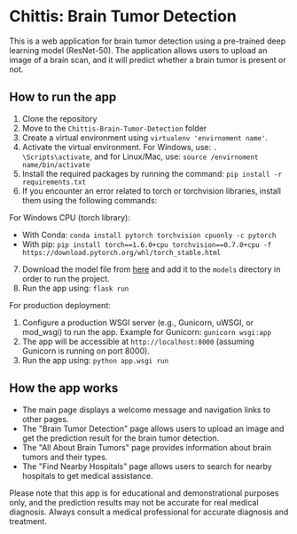 # Chittis: Brain Tumor Detection

This is a web application for brain tumor detection using a pre-trained deep learning model (ResNet-50). The application allows users to upload an image of a brain scan, and it will predict whether a brain tumor is present or not.

## How to run the app

1. Clone the repository
2. Move to the `Chittis-Brain-Tumor-Detection` folder
3. Create a virtual environment using `virtualenv 'envirnoment name'`.
4. Activate the virtual environment. For Windows, use: `. \Scripts\activate`, and for Linux/Mac, use: `source /envirnoment name/bin/activate`
5. Install the required packages by running the command: `pip install -r requirements.txt`
6. If you encounter an error related to torch or torchvision libraries, install them using the following commands:

For Windows CPU (torch library):
   - With Conda: `conda install pytorch torchvision cpuonly -c pytorch`
   - With pip: `pip install torch==1.6.0+cpu torchvision==0.7.0+cpu -f https://download.pytorch.org/whl/torch_stable.html`

7. Download the model file from [here](https://drive.google.com/file/d/1QcQEhmPjDg86NfgYSEb-t_c0EO8NOXhJ/view?usp=drive_link) and add it to the `models` directory in order to run the project.
8. Run the app using: `flask run`

For production deployment:
1. Configure a production WSGI server (e.g., Gunicorn, uWSGI, or mod_wsgi) to run the app. Example for Gunicorn: `gunicorn wsgi:app`
2. The app will be accessible at `http://localhost:8000` (assuming Gunicorn is running on port 8000).
3.  Run the app using: `python app.wsgi run`

## How the app works

- The main page displays a welcome message and navigation links to other pages.
- The "Brain Tumor Detection" page allows users to upload an image and get the prediction result for the brain tumor detection.
- The "All About Brain Tumors" page provides information about brain tumors and their types.
- The "Find Nearby Hospitals" page allows users to search for nearby hospitals to get medical assistance.

Please note that this app is for educational and demonstrational purposes only, and the prediction results may not be accurate for real medical diagnosis. Always consult a medical professional for accurate diagnosis and treatment.
